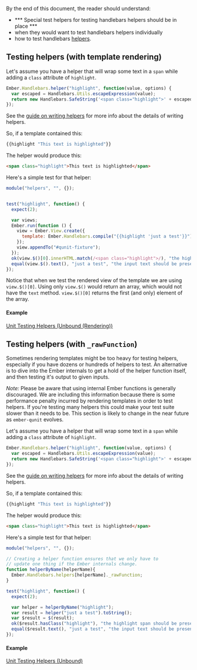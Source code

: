 By the end of this document, the reader should understand:

* *** Special test helpers for testing handlebars helpers should be in place ***
* when they would want to test handlebars helpers individually
* how to test handlebars [helpers](/guides/templates/writing-helpers/).


## Testing helpers (with template rendering)

Let's assume you have a helper that will wrap some text in a `span`
while adding a `class` attribute of `highlight`.

```javascript
Ember.Handlebars.helper("highlight", function(value, options) {
  var escaped = Handlebars.Utils.escapeExpression(value);
  return new Handlebars.SafeString('<span class="highlight">' + escaped + '</span>');
});
```

See the [guide on writing helpers](/guides/templates/writing-helpers)
for more info about the details of writing helpers.

So, if a template contained this:

```javascript
{{highlight "This text is highlighted"}}
```

The helper would produce this:

```html
<span class="highlight">This text is highlighted</span>
```


Here's a simple test for that helper:

```javascript
module("helpers", "", {});


test("highlight", function() {
  expect(2);

  var views;
  Ember.run(function () {
    view = Ember.View.create({
      template: Ember.Handlebars.compile("{{highlight 'just a test'}}")
    });
    view.appendTo("#qunit-fixture");
  });
  ok(view.$()[0].innerHTML.match(/<span class="highlight">/), "the highlight span should be present");
  equal(view.$().text(), "just a test", "the input text should be present");
});
```

Notice that when we test the rendered view of the template we are using
`view.$()[0]`.  Using only `view.$()` would return an array, which would
not have the `text` method.  `view.$()[0]` returns the first (and only)
element of the array.

#### Example

<a class="jsbin-embed" href="http://jsbin.com/bofep/1/embed?js,output">Unit Testing Helpers (Unbound (Rendering))</a><script src="http://static.jsbin.com/js/embed.js"></script>




## Testing helpers (with `_rawFunction`)

Sometimes rendering templates might be too heavy for testing helpers,
especially if you have dozens or hundreds of helpers to test.  An
alternative is to dive into the Ember internals to get a hold of the
helper function itself, and then testing it's output to given inputs.

*Note:* Please be aware that using internal Ember functions is generally
discouraged.  We are including this information because there is some
performance penalty incurred by rendering templates in order to test helpers. If
you're testing many helpers this could make your test suite slower than
it needs to be. This section is likely to change in the near future as
`ember-qunit` evolves.

Let's assume you have a helper that will wrap some text in a `span`
while adding a `class` attribute of `highlight`.

```javascript
Ember.Handlebars.helper("highlight", function(value, options) {
  var escaped = Handlebars.Utils.escapeExpression(value);
  return new Handlebars.SafeString('<span class="highlight">' + escaped + '</span>');
});
```

See the [guide on writing helpers](/guides/templates/writing-helpers)
for more info about the details of writing helpers.

So, if a template contained this:

```javascript
{{highlight "This text is highlighted"}}
```

The helper would produce this:

```html
<span class="highlight">This text is highlighted</span>
```

Here's a simple test for that helper:

```javascript
module("helpers", "", {});

// Creating a helper function ensures that we only have to
// update one thing if the Ember internals change.
function helperByName(helperName){
  Ember.Handlebars.helpers[helperName]._rawFunction;
}

test("highlight", function() {
  expect(2);

  var helper = helperByName("highlight");
  var result = helper("just a test").toString();
  var $result = $(result);
  ok($result.hasClass("highlight"), "the highlight span should be present");
  equal($result.text(), "just a test", "the input text should be present");
});
```

#### Example

<a class="jsbin-embed" href="http://jsbin.com/nubat/1/embed?js,output">Unit Testing Helpers (Unbound)</a><script src="http://static.jsbin.com/js/embed.js"></script>
